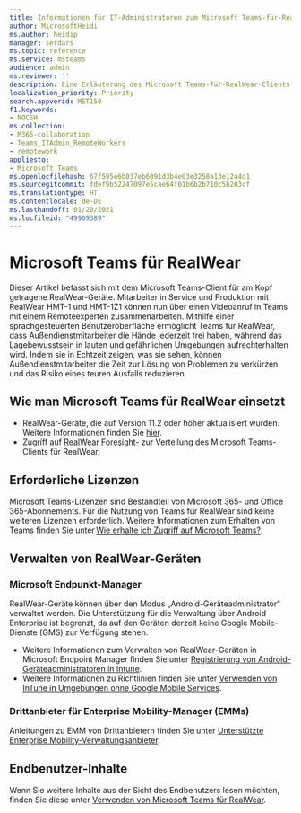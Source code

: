 ```yaml
---
title: Informationen für IT-Administratoren zum Microsoft Teams-für-RealWear-Client (Vorschau)
author: MicrosoftHeidi
ms.author: heidip
manager: serdars
ms.topic: reference
ms.service: msteams
audience: admin
ms.reviewer: ''
description: Eine Erläuterung des Microsoft Teams-für-RealWear-Clients für IT-Administratoren.
localization_priority: Priority
search.appverid: MET150
f1.keywords:
- NOCSH
ms.collection:
- M365-collaboration
- Teams_ITAdmin_RemoteWorkers
- remotework
appliesto:
- Microsoft Teams
ms.openlocfilehash: 67f595e6b037eb6091d3b4e03e3258a13e12a4d1
ms.sourcegitcommit: fdef9b52247097e5cae64f01b6b2b710c5b203cf
ms.translationtype: HT
ms.contentlocale: de-DE
ms.lasthandoff: 01/20/2021
ms.locfileid: "49909389"
---
```

# <a name="microsoft-teams-for-realwear"></a>Microsoft Teams für RealWear

Dieser Artikel befasst sich mit dem Microsoft Teams-Client für am Kopf getragene RealWear-Geräte. Mitarbeiter in Service und Produktion mit RealWear HMT-1 und HMT-1Z1 können nun über einen Videoanruf in Teams mit einem Remoteexperten zusammenarbeiten. Mithilfe einer sprachgesteuerten Benutzeroberfläche ermöglicht Teams für RealWear, dass Außendienstmitarbeiter die Hände jederzeit frei haben, während das Lagebewusstsein in lauten und gefährlichen Umgebungen aufrechterhalten wird. Indem sie in Echtzeit zeigen, was sie sehen, können Außendienstmitarbeiter die Zeit zur Lösung von Problemen zu verkürzen und das Risiko eines teuren Ausfalls reduzieren.

## <a name="how-to-deploy-microsoft-teams-for-realwear"></a>Wie man Microsoft Teams für RealWear einsetzt

- RealWear-Geräte, die auf Version 11.2 oder höher aktualisiert wurden. Weitere Informationen finden Sie [hier](https://realwear.com/knowledge-center/configure-on-release-10/wireless-update/).
- Zugriff auf [RealWear Foresight-](https://cloud.realwear.com/) zur Verteilung des Microsoft Teams-Clients für RealWear.

## <a name="required-licenses"></a>Erforderliche Lizenzen

Microsoft Teams-Lizenzen sind Bestandteil von Microsoft 365- und Office 365-Abonnements. Für die Nutzung von Teams für RealWear sind keine weiteren Lizenzen erforderlich. Weitere Informationen zum Erhalten von Teams finden Sie unter [Wie erhalte ich Zugriff auf Microsoft Teams?](https://support.office.com/article/fc7f1634-abd3-4f26-a597-9df16e4ca65b).

## <a name="managing-realwear-devices"></a>Verwalten von RealWear-Geräten

### <a name="microsoft-endpoint-manager"></a>Microsoft Endpunkt-Manager

RealWear-Geräte können über den Modus „Android-Geräteadministrator“ verwaltet werden. Die Unterstützung für die Verwaltung über Android Enterprise ist begrenzt, da auf den Geräten derzeit keine Google Mobile-Dienste (GMS) zur Verfügung stehen.

- Weitere Informationen zum Verwalten von RealWear-Geräten in Microsoft Endpoint Manager finden Sie unter [Registrierung von Android-Geräteadministratoren in Intune](https://docs.microsoft.com/mem/intune/enrollment/android-enroll-device-administrator).
- Weitere Informationen zu Richtlinien finden Sie unter [Verwenden von InTune in Umgebungen ohne Google Mobile Services](https://docs.microsoft.com/mem/intune/apps/manage-without-gms).

### <a name="third-party-enterprise-mobility-managers-emms"></a>Drittanbieter für Enterprise Mobility-Manager (EMMs)

Anleitungen zu EMM von Drittanbietern finden Sie unter [Unterstützte Enterprise Mobility-Verwaltungsanbieter](https://www.realwear.com/knowledge-center/configure-on-release-10/remote-from-a-web-browser/emm/).

## <a name="end-user-content"></a>Endbenutzer-Inhalte

Wenn Sie weitere Inhalte aus der Sicht des Endbenutzers lesen möchten, finden Sie diese unter [Verwenden von Microsoft Teams für RealWear](https://support.office.com/article/using-microsoft-teams-for-realwear-af20d232-d18c-476f-8031-843a4edccd5f).

